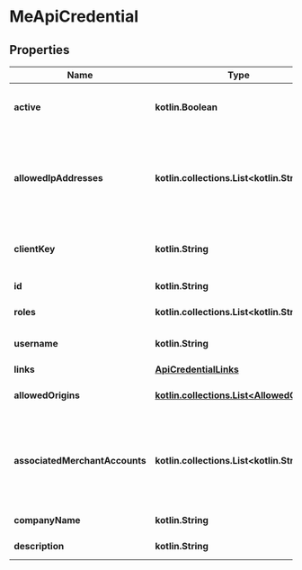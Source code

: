 
# MeApiCredential

## Properties
Name | Type | Description | Notes
------------ | ------------- | ------------- | -------------
**active** | **kotlin.Boolean** | Indicates if the API credential is enabled. Must be set to **true** to use the credential in your integration. | 
**allowedIpAddresses** | **kotlin.collections.List&lt;kotlin.String&gt;** | List of IP addresses from which your client can make requests.  If the list is empty, we allow requests from any IP. If the list is not empty and we get a request from an IP which is not on the list, you get a security error. | 
**clientKey** | **kotlin.String** | Public key used for [client-side authentication](https://docs.adyen.com/development-resources/client-side-authentication). The client key is required for Drop-in and Components integrations. | 
**id** | **kotlin.String** | Unique identifier of the API credential. | 
**roles** | **kotlin.collections.List&lt;kotlin.String&gt;** | List of [roles](https://docs.adyen.com/development-resources/api-credentials#roles-1) for the API credential. | 
**username** | **kotlin.String** | The name of the [API credential](https://docs.adyen.com/development-resources/api-credentials), for example **ws@Company.TestCompany**. | 
**links** | [**ApiCredentialLinks**](ApiCredentialLinks.md) |  |  [optional]
**allowedOrigins** | [**kotlin.collections.List&lt;AllowedOrigin&gt;**](AllowedOrigin.md) | List containing the [allowed origins](https://docs.adyen.com/development-resources/client-side-authentication#allowed-origins) linked to the API credential. |  [optional]
**associatedMerchantAccounts** | **kotlin.collections.List&lt;kotlin.String&gt;** | List of merchant accounts that the API credential has explicit access to.   If the credential has access to a company, this implies access to all merchant accounts and no merchants for that company will be included. |  [optional]
**companyName** | **kotlin.String** | Name of the company linked to the API credential. |  [optional]
**description** | **kotlin.String** | Description of the API credential. |  [optional]



